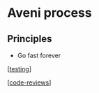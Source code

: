 # Aveni process

## Principles

- Go fast forever

[[testing]]

[[code-reviews]]

[//begin]: # "Autogenerated link references for markdown compatibility"
[testing]: testing "Testing"
[code-reviews]: code-reviews "Code reviews"
[//end]: # "Autogenerated link references"
